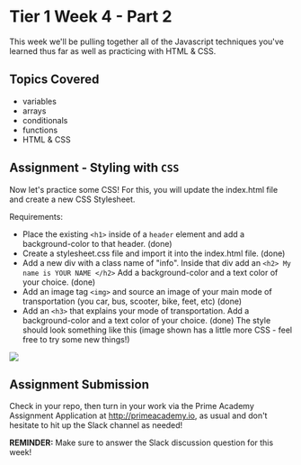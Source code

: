 # Tier 1 Week 4 - Part 2

This week we'll be pulling together all of the Javascript techniques you've learned thus far as well as practicing with HTML & CSS.

## Topics Covered

- variables
- arrays
- conditionals
- functions
- HTML & CSS


## Assignment - Styling with `CSS`

Now let's practice some CSS! For this, you will update the index.html file and create a new CSS Stylesheet.

Requirements:
- Place the existing `<h1>` inside of a `header` element and add a background-color to that header. (done)
- Create a stylesheet.css file and import it into the index.html file. (done)
- Add a new div with a class name of "info". Inside that div add an `<h2> My name is YOUR NAME </h2>` Add a background-color and a text color of your choice. (done)
- Add an image tag `<img>` and source an image of your main mode of transportation (you car, bus, scooter, bike, feet, etc) (done)
- Add an `<h3>` that explains your mode of transportation. Add a background-color and a text color of your choice. (done)
The style should look something like this (image shown has a little more CSS - feel free to try some new things!)
<img src="./example.png" />


## Assignment Submission
Check in your repo, then turn in your work via the Prime Academy Assignment Application at http://primeacademy.io, as usual and don't hesitate to hit up the Slack channel as needed!

**REMINDER:** Make sure to answer the Slack discussion question for this week!
